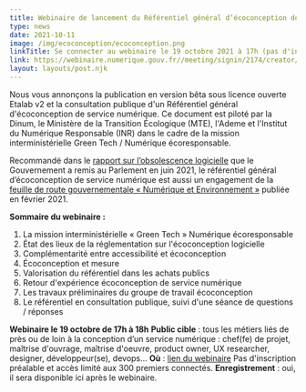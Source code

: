 ```yaml
---
title: Webinaire de lancement du Référentiel général d’écoconception de service numérique
type: news
date: 2021-10-11
image: /img/ecoconception/ecoconception.png
linkTitle: Se connecter au webinaire le 19 octobre 2021 à 17h (pas d'inscription préalable)
link: https://webinaire.numerique.gouv.fr//meeting/signin/2174/creator/10/hash/aa7589efad49945ef5f3357b1dedf0401ef6e40f
layout: layouts/post.njk
---
```


Nous vous annonçons la publication en version bêta sous licence ouverte Etalab v2 et la consultation publique d'un Référentiel général d'écoconception de service numérique. Ce document est piloté par la Dinum, le Ministère de la Transition Écologique (MTE), l'Ademe et l'Institut du Numérique Responsable (INR) dans le cadre de la mission interministérielle Green Tech / Numérique écoresponsable.

Recommandé dans le [rapport sur l’obsolescence logicielle](/posts/rapport-obsolescence-logicielle/) que le Gouvernement a remis au Parlement en juin 2021, le référentiel général d’écoconception de service numérique est aussi un engagement de la [feuille de route gouvernementale «  Numérique et Environnement »](https://www.gouvernement.fr/numerique-et-environnement-la-feuille-de-route-du-gouvernement) publiée en février 2021.

__Sommaire du webinaire :__
1. La mission interministérielle « Green Tech » Numérique écoresponsable
2. État des lieux de la réglementation sur l'écoconception logicielle
3. Complémentarité entre accessibilité et écoconception
4. Écoconception et mesure
5. Valorisation du référentiel dans les achats publics
6. Retour d'expérience écoconception de service numérique
7. Les travaux préliminaires du groupe de travail écoconception
8. Le référentiel en consultation publique, suivi d'une séance de questions / réponses

<div class="fr-highlight">

**Webinaire le 19 octobre de 17h à 18h**
__Public cible__ : tous les métiers liés de près ou de loin à la conception d’un service numérique : chef(fe) de projet, maîtrise d'ouvrage, maîtrise d'oeuvre, product owner, UX researcher, designer, développeur(se), devops...
__Où__ : <a href="{{ link }}">lien du webinaire</a>
Pas d'inscription préalable et accès limité aux 300 premiers connectés.
__Enregistrement__ : oui, il sera disponible ici après le webinaire.

</div>
